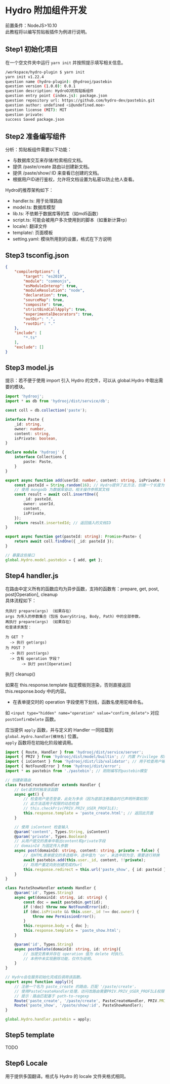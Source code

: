 # Hydro 附加组件开发

前置条件：NodeJS>10.10  
此教程将以编写剪贴板插件为例进行说明。  

## Step1 初始化项目

在一个空文件夹中运行 `yarn init` 并按照提示填写相关信息。  

```sh
/workspace/hydro-plugin $ yarn init
yarn init v1.22.4
question name (hydro-plugin): @hydrooj/pastebin
question version (1.0.0): 0.0.1
question description: HydroOJ的剪贴板组件
question entry point (index.js): package.json
question repository url: https://github.com/hydro-dev/pastebin.git
question author: undefined <i@undefined.moe>
question license (MIT): MIT
question private:
success Saved package.json
```

## Step2 准备编写组件

分析：剪贴板组件需要以下功能：  

- 与数据库交互来存储/检索相应文档。  
- 提供 /paste/create 路由以创建新文档。  
- 提供 /paste/show/:ID 来查看已创建的文档。  
- 根据用户ID进行鉴权，允许将文档设置为私密以防止他人查看。  

Hydro的推荐架构如下：

- handler.ts: 用于处理路由
- model.ts: 数据库模型
- lib.ts: 不依赖于数据库等的库（如md5函数）
- script.ts: 可能会被用户多次使用到的脚本（如重新计算rp）
- locale/: 翻译文件
- template/: 页面模板
- setting.yaml: 模块所用到的设置，格式在下方说明

## Step3 tsconfig.json

```json
{
    "compilerOptions": {
        "target": "es2019",
        "module": "commonjs",
        "esModuleInterop": true,
        "moduleResolution": "node",
        "declaration": true,
        "sourceMap": true,
        "composite": true,
        "strictBindCallApply": true,
        "experimentalDecorators": true,
        "outDir": ".",
        "rootDir": "."
    },
    "include": [
        "*.ts"
    ],
    "exclude": []
}
```

## Step3 model.js

提示：若不便于使用 import 引入 Hydro 的文件，可以从 global.Hydro 中取出需要的模块。  

```ts
import 'hydrooj';
import * as db from 'hydrooj/dist/service/db';

const coll = db.collection('paste');

interface Paste {
    _id: string,
    owner: number,
    content: string,
    isPrivate: boolean,
}

declare module 'hydrooj' {
    interface Collections {
        paste: Paste,
    }
}

export async function add(userId: number, content: string, isPrivate: boolean): Promise<string> {
    const pasteId = String.random(16); // Hydro提供了此方法，创建一个长度为16的随机字符串
    // 使用 mongodb 为数据库驱动，相关操作参照其文档
    const result = await coll.insertOne({
        _id: pasteId,
        owner: userId,
        content,
        isPrivate,
    });
    return result.insertedId; // 返回插入的文档ID
}

export async function get(pasteId: string): Promise<Paste> {
    return await coll.findOne({ _id: pasteId });
}

// 暴露这些接口
global.Hydro.model.pastebin = { add, get };

```

## Step4 handler.js

在路由中定义所有的函数应均为异步函数，支持的函数有：prepare, get, post, post[Operation], cleanup  
具体流程如下：  

```
先执行 prepare(args) （如果存在）
args 为传入的参数集合（包括 QueryString, Body, Path）中的全部参数，  
再执行 prepare(args) （如果存在）  
检查请求类型：

为 GET ？  
  -> 执行 get(args)  
为 POST ?  
  -> 执行 post(args)  
  -> 含有 operation 字段？  
       -> 执行 post[Operation]  
```

执行 cleanup()  

如果在 this.response.template 指定模板则渲染，否则直接返回 this.response.body 中的内容。  

* 在表单提交时的 operation 字段使用下划线，函数名使用驼峰命名。  

如 `<input type="hidden" name="operation" value="confirm_delete">` 对应 `postConfirmDelete` 函数。

应当提供 `apply` 函数，并与定义的 Handler 一同挂载到 `global.Hydro.handler[模块名]` 位置。  
`apply` 函数将在初始化阶段被调用。  

```ts
import { Route, Handler } from 'hydrooj/dist/service/server';
import { PRIV } from 'hydrooj/dist/model/builtin'; // 内置 Privilege 权限节点
import { isContent } from 'hydrooj/dist/lib/validator'; // 用于检查用户输入是否合法
import { NotFoundError } from 'hydrooj/dist/error';
import * as pastebin from './pastebin'; // 刚刚编写的pastebin模型

// 创建新路由
class PasteCreateHandler extends Handler {
    // Get请求时触发该函数
    async get() {
        // 检查用户是否登录，此处为多余（因为底部注册路由时已声明所需权限）
        // 此方法适用于权限的动态检查
        // this.checkPriv(PRIV.PRIV_USER_PROFILE);
        this.response.template = 'paste_create.html'; // 返回此页面
    }

    // 使用 isContent 检查输入
    @param('content', Types.String, isContent)
    @param('private', Types.Boolean)
    // 从用户提交的表单中取出content和private字段
    // domainId 为固定传入参数
    async post(domainId: string, content: string, private = false) {
        // 在HTML表单提交的多选框中，选中值为 'on'，未选中则为空，需要进行转换
        await pastebin.add(this.user._id, content, !!private);
        // 将用户重定向到创建完成的url
        this.response.redirect = this.url('paste_show', { id: pasteid });
    }
}

class PasteShowHandler extends Handler {
    @param('id', Types.String)
    async get(domainId: string, id: string) {
        const doc = await pastebin.get(id);
        if (!doc) throw new NotFoundError(id);
        if (doc.isPrivate && this.user._id !== doc.owner) {
            throw new PermissionError();
        }
        this.response.body = { doc };
        this.response.template = 'paste_show.html';
    }

    @param('id', Types.String)
    async postDelete(domainId: string, id: string){
        // 当提交表单并存在 operation 值为 delete 时执行。
        // 本例中未实现删除功能，仅作为说明。
    }
}

// Hydro会在服务初始化完成后调用该函数。
export async function apply(){
    // 注册一个名为 paste_create 的路由，匹配 '/paste/create'，
    // 使用PasteCreateHandler处理，访问改路由需要PRIV.PRIV_USER_PROFILE权限
    // 提示：路由匹配基于 path-to-regexp
    Route('paste_create', '/paste/create', PasteCreateHandler, PRIV.PRIV_USER_PROFILE);
    Route('paste_show', '/paste/show/:id', PasteShowHandler);
}

global.Hydro.handler.pastebin = apply;
```

## Step5 template

TODO

## Step6 Locale

用于提供多国翻译。格式与 Hydro 的 locale 文件夹格式相同。  
